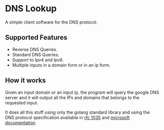 # DNS Lookup

A simple client software for the DNS protocol.

## Supported Features

- Reverse DNS Queries.
- Standard DNS Queries.
- Support to Ipv4 and Ipv6.
- Multiple inputs in a domain form or in an ip form.

## How it works

Given an input domain or an input ip, the program will query the google DNS server and it will output all the IPs and domains that belongs to the requested input.

It does all this stuff using only the golang standard library and using the DNS protocol specification available in [rfc 1035](https://datatracker.ietf.org/doc/html/rfc1035) and [microsoft documentation](https://docs.microsoft.com/en-us/previous-versions/windows/it-pro/windows-server-2008-R2-and-2008/dd197470(v=ws.10)?redirectedfrom=MSDN#dns-query-message-header)